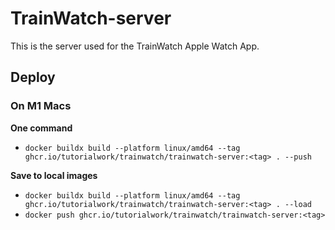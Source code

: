 # TrainWatch-server

This is the server used for the TrainWatch Apple Watch App.

## Deploy

### On M1 Macs

**One command**

- ````docker buildx build --platform linux/amd64 --tag ghcr.io/tutorialwork/trainwatch/trainwatch-server:<tag> . --push````

**Save to local images**

- ````docker buildx build --platform linux/amd64 --tag ghcr.io/tutorialwork/trainwatch/trainwatch-server:<tag> . --load````
- ````docker push ghcr.io/tutorialwork/trainwatch/trainwatch-server:<tag>````
